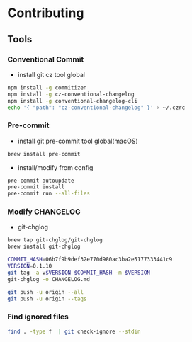 # Contributing

## Tools

### Conventional Commit

- install git cz tool global

```sh
npm install -g commitizen
npm install -g cz-conventional-changelog
npm install -g conventional-changelog-cli
echo '{ "path": "cz-conventional-changelog" }' > ~/.czrc
```

### Pre-commit

- install git pre-commit tool global(macOS)

```sh
brew install pre-commit
```

- install/modify from config

```sh
pre-commit autoupdate
pre-commit install
pre-commit run --all-files
```

### Modify CHANGELOG

- git-chglog

```sh
brew tap git-chglog/git-chglog
brew install git-chglog
```

```sh
COMMIT_HASH=06b7f9b9def32e770d980ac3ba2e5177333441c9
VERSION=0.1.10
git tag -a v$VERSION $COMMIT_HASH -m $VERSION
git-chglog -o CHANGELOG.md
```

```sh
git push -u origin --all
git push -u origin --tags
```

### Find ignored files

```sh
find . -type f  | git check-ignore --stdin
```
